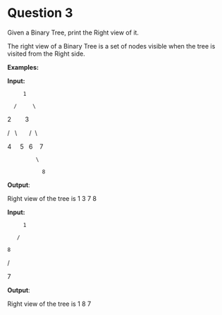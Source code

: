 # Question 3

Given a Binary Tree, print the Right view of it.

The right view of a Binary Tree is a set of nodes visible when the tree is visited from the Right side.

**Examples:**

**Input:**

         1

      /     \

   2         3

/   \       /  \

4     5   6    7

             \

               8

**Output**: 

Right view of the tree is 1 3 7 8

**Input:**

         1

       /

    8

  /

7

**Output**: 

Right view of the tree is 1 8 7